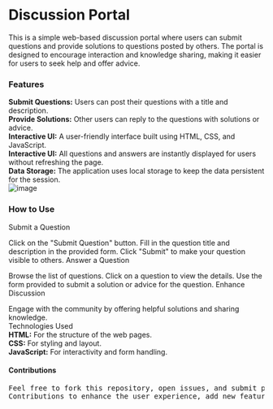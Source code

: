 
<h1>Discussion Portal</h1>
This is a simple web-based discussion portal where users can submit questions and provide solutions to questions posted by others. The portal is designed to encourage interaction and knowledge sharing, making it easier for users to seek help and offer advice.

<h3>Features</h3>
<b>Submit Questions:</b> Users can post their questions with a title and description.<br>
<b>Provide Solutions:</b> Other users can reply to the questions with solutions or advice.<br>
<b>Interactive UI:</b> A user-friendly interface built using HTML, CSS, and JavaScript.<br>
<b>Interactive UI:</b> All questions and answers are instantly displayed for users without refreshing the page.<br>
<b>Data Storage:</b> The application uses local storage to keep the data persistent for the session.<br>

<img scr="Screenshots.png" alt="image">

<h3>How to Use</h3>
Submit a Question

Click on the "Submit Question" button.
Fill in the question title and description in the provided form.
Click "Submit" to make your question visible to others.
Answer a Question

Browse the list of questions.
Click on a question to view the details.
Use the form provided to submit a solution or advice for the question.
Enhance Discussion

Engage with the community by offering helpful solutions and sharing knowledge.<br>
Technologies Used<br>
<b>HTML:</b> For the structure of the web pages.<br>
<b>CSS:</b> For styling and layout.<br>
<b>JavaScript:</b> For interactivity and form handling.<br>

<h4>Contributions</h4>
<pre>Feel free to fork this repository, open issues, and submit pull requests to improve the discussion portal.
Contributions to enhance the user experience, add new features, or improve the codebase are always welcome!</pre>



